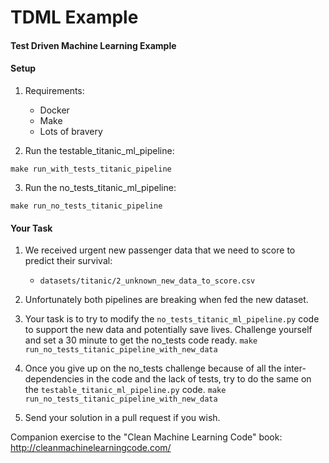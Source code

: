 # TDML Example
#### Test Driven Machine Learning Example

#### Setup 
1) Requirements:
    * Docker
    * Make
    * Lots of bravery

2) Run the testable_titanic_ml_pipeline:

`make run_with_tests_titanic_pipeline`

3) Run the no_tests_titanic_ml_pipeline:

`make run_no_tests_titanic_pipeline`

#### Your Task

1) We received urgent new passenger data that we need to score to predict their survival:
    * `datasets/titanic/2_unknown_new_data_to_score.csv`
    
2) Unfortunately both pipelines are breaking when fed the new dataset.

3) Your task is to try to modify the `no_tests_titanic_ml_pipeline.py` code to support the new data and potentially save lives. Challenge yourself and set a 30 minute to get the no_tests code ready.
    `make run_no_tests_titanic_pipeline_with_new_data`

4) Once you give up on the no_tests challenge because of all the inter-dependencies in the code and the lack of tests, try to do the same on the `testable_titanic_ml_pipeline.py` code.
    `make run_no_tests_titanic_pipeline_with_new_data`

5) Send your solution in a pull request if you wish.  



Companion exercise to the "Clean Machine Learning Code" book: http://cleanmachinelearningcode.com/       


